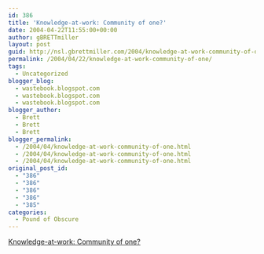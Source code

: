 ```yaml
---
id: 386
title: 'Knowledge-at-work: Community of one?'
date: 2004-04-22T11:55:00+00:00
author: gBRETTmiller
layout: post
guid: http://nsl.gbrettmiller.com/2004/knowledge-at-work-community-of-one
permalink: /2004/04/22/knowledge-at-work-community-of-one/
tags:
  - Uncategorized
blogger_blog:
  - wastebook.blogspot.com
  - wastebook.blogspot.com
  - wastebook.blogspot.com
blogger_author:
  - Brett
  - Brett
  - Brett
blogger_permalink:
  - /2004/04/knowledge-at-work-community-of-one.html
  - /2004/04/knowledge-at-work-community-of-one.html
  - /2004/04/knowledge-at-work-community-of-one.html
original_post_id:
  - "386"
  - "386"
  - "386"
  - "386"
  - "385"
categories:
  - Pound of Obscure
---
```

[Knowledge-at-work: Community of one?](http://denham.typepad.com/km/2004/02/community_of_on.html)